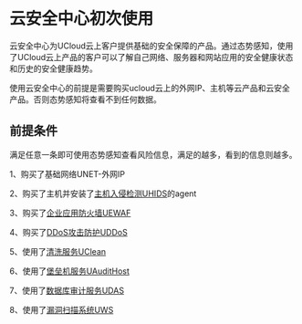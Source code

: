 

# 云安全中心初次使用

云安全中心为UCloud云上客户提供基础的安全保障的产品。通过态势感知，使用了UCloud云上产品的客户可以了解自己网络、服务器和网站应用的安全健康状态和历史的安全健康趋势。

使用云安全中心的前提是需要购买ucloud云上的外网IP、主机等云产品和云安全产品。否则态势感知将查看不到任何数据。

## 前提条件

满足任意一条即可使用态势感知查看风险信息，满足的越多，看到的信息则越多。

1、购买了基础网络UNET-外网IP

2、购买了主机并安装了[主机入侵检测UHIDS](uhids/common)的agent

3、购买了[企业应用防火墙UEWAF](uewaf/README)

4、购买了[DDoS攻击防护UDDoS](uantiddos/README)

5、使用了[清洗服务UClean](uclean/overview)

6、使用了[堡垒机服务UAuditHost](uhas/README)

7、使用了[数据库审计服务UDAS](udas/README)

8、使用了[漏洞扫描系统UWS](uws/README)